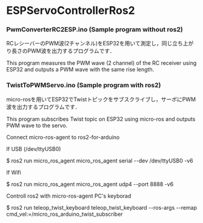 # ESPServoControllerRos2
### PwmConverterRC2ESP.ino (Sample program without ros2)
RCレシーバーのPWM波(2チャンネル)をESP32を用いて測定し，同じ立ち上がり長さのPWM波を出力するプログラムです．

This program measures the PWM wave (2 channel) of the RC receiver using ESP32 and outputs a PWM wave with the same rise length.

### TwistToPWMServo.ino (Sample program with ros2)
micro-rosを用いてESP32でTwistトピックをサブスクライブし，サーボにPWM波を出力するプログラムです．

This program subscribes Twist topic on ESP32 using micro-ros and outputs PWM wave to the servo.

Connect micro-ros-agent to ros2-for-arduino

If USB (/dev/ttyUSB0)

$ ros2 run micro_ros_agent micro_ros_agent serial --dev /dev/ttyUSB0 -v6

If Wifi

$ ros2 run micro_ros_agent micro_ros_agent udp4 --port 8888 -v6

Controll ros2 with micro-ros-agent PC's keyborad

$ ros2 run teleop_twist_keyboard teleop_twist_keyboard --ros-args --remap cmd_vel:=/micro_ros_arduino_twist_subscriber

